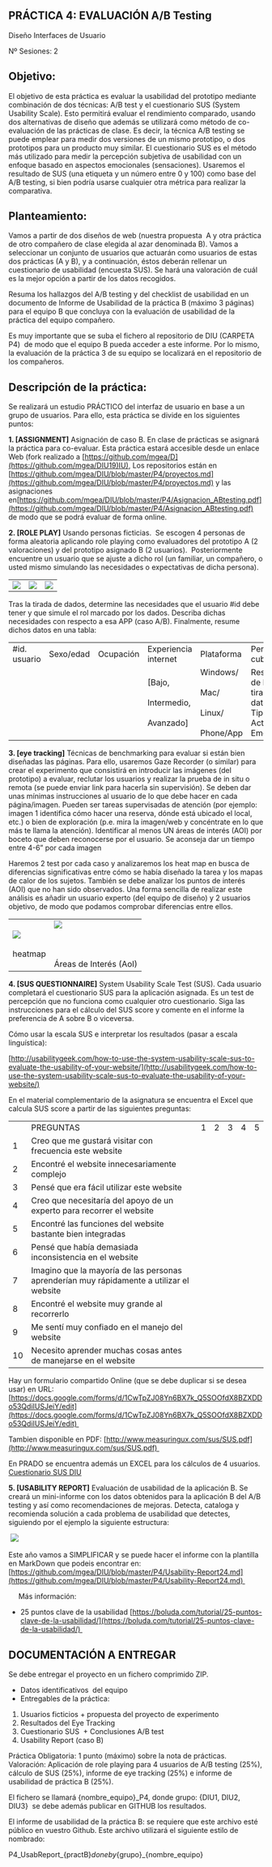 
## PRÁCTICA 4: EVALUACIÓN A/B Testing

Diseño Interfaces de Usuario 

Nº Sesiones: 2    

  

## Objetivo:

  
El objetivo de esta práctica es evaluar la usabilidad del prototipo mediante combinación de dos técnicas: A/B test y el cuestionario SUS (System Usability Scale). Esto permitirá evaluar el rendimiento comparado, usando dos alternativas de diseño que además se utilizará como método de co-evaluación de las prácticas de clase. Es decir, la técnica A/B testing se puede emplear para medir dos versiones de un mismo prototipo, o dos prototipos para un producto muy similar. El cuestionario SUS es el método más utilizado para medir la percepción subjetiva de usabilidad con un enfoque basado en aspectos emocionales (sensaciones). Usaremos el resultado de SUS (una etiqueta y un número entre 0 y 100) como base del A/B testing, si bien podría usarse cualquier otra métrica para realizar la comparativa.



## Planteamiento:

  

Vamos a partir de dos diseños de web (nuestra propuesta  A y otra práctica de otro compañero de clase elegida al azar denominada B). Vamos a seleccionar un conjunto de usuarios que actuarán como usuarios de estas dos prácticas (A y B), y a continuación, éstos deberán rellenar un cuestionario de usabilidad (encuesta SUS). Se hará una valoración de cuál es la mejor opción a partir de los datos recogidos.  

  

Resuma los hallazgos del A/B testing y del checklist de usabilidad en un documento de Informe de Usabilidad de la práctica B (máximo 3 páginas)  para el equipo B que concluya con la evaluación de usabilidad de la práctica del equipo compañero. 

  

Es muy importante que se suba el fichero al repositorio de DIU (CARPETA P4)  de modo que el equipo B pueda acceder a este informe. Por lo mismo, la evaluación de la práctica 3 de su equipo se localizará en el repositorio de los compañeros. 

  
## Descripción de la práctica:

  

Se realizará un estudio PRÁCTICO del interfaz de usuario en base a un grupo de usuarios. Para ello, esta práctica se divide en los siguientes puntos:

**1. [ASSIGNMENT]** Asignación de caso B. En clase de prácticas se asignará la práctica para co-evaluar. Esta práctica estará accesible desde un enlace Web (fork realizado a [https://github.com/mgea/D](https://github.com/mgea/DIU19)IU), Los repositorios están en [https://github.com/mgea/DIU/blob/master/P4/proyectos.md](https://github.com/mgea/DIU/blob/master/P4/proyectos.md) y las asignaciones en[https://github.com/mgea/DIU/blob/master/P4/Asignacion_ABtesting.pdf](https://github.com/mgea/DIU/blob/master/P4/Asignacion_ABtesting.pdf)   de modo que se podrá evaluar de forma online.

  
**2. [ROLE PLAY]** Usando personas ficticias.  Se escogen 4 personas de forma aleatoria aplicando role playing como evaluadores del prototipo A (2 valoraciones) y del prototipo asignado B (2 usuarios).  Posteriormente encuentre un usuario que se ajuste a dicho rol (un familiar, un compañero, o usted mismo simulando las necesidades o expectativas de dicha persona).

  

|   |   |   |
|---|---|---|
|![](https://lh7-qw.googleusercontent.com/docsz/AD_4nXc1R9hZrERSGFFRsQpCZ5szEUmQAMZrtSrajJybDr6yoOxOcJW67miMrEez3rMd8TxIFoXMzQ-cX9MYojd4JEVwS0CrpjaEQ5HgZPaM4NZQYYGz-AOt28hrqVC3tRxI4fwSqWmxqcTdnXhdjMbD-YzPanN6?key=wYRmjAVkiVNxrzJY5Mv_Vg)|![](https://lh7-qw.googleusercontent.com/docsz/AD_4nXfCxjQLvwREM0uqLN0YOzUN236bn9gOiqLl_JYGec3LlvIa1lIHY-lQ_vPGfn1idVxPcXUUB_OSo1LfqOeGSsW-bK1URfFzv4QO8L8iEPvtMFTLWwZs6GAbx8MfVheDC6Xkxkxqufae2yu1KEAISJd0cGI?key=wYRmjAVkiVNxrzJY5Mv_Vg)|![](https://lh7-qw.googleusercontent.com/docsz/AD_4nXduU7NkX9cK3jaIXmuGdfdUa_sADmp5KB7xjIndrONVL0x-ArpNReayatWm7woMc0fizUKe9r7BPzaC0mem-9wMry9_l57vhTNG2QdcS9oH4ZjKO1SwNyZSWfGf-oyxxxK4l36Lqq6q118HAM2faSIZsNqY?key=wYRmjAVkiVNxrzJY5Mv_Vg)|

  
Tras la tirada de dados, determine las necesidades que el usuario #id debe tener y que simule el rol marcado por los dados. Describa dichas necesidades con respecto a esa APP (caso A/B). Finalmente, resume dichos datos en una tabla: 

  

|   |   |   |   |   |   |   |   |
|---|---|---|---|---|---|---|---|
|#id. usuario|Sexo/edad|Ocupación|Experiencia internet|Plataforma|Perfil cubierto|TEST|SUS score|
||||[Bajo, <br><br>Intermedio,<br><br>Avanzado]|Windows/<br><br>Mac/<br><br>Linux/<br><br>Phone/App|Resultado de la tirada de datos: Tipo, Actividad, Emoción|[A \| B]||

  **3. [eye tracking]** Técnicas de benchmarking para evaluar si están bien diseñadas las páginas. Para ello, usaremos Gaze Recorder (o similar) para crear el experimento que consistirá en introducir las imágenes (del prototipo) a evaluar, reclutar los usuarios y realizar la prueba de in situ o remota (se puede enviar link para hacerla sin supervisión). Se deben dar unas mínimas instrucciones al usuario de lo que debe hacer en cada página/imagen. Pueden ser tareas supervisadas de atención (por ejemplo: imagen 1 identifica cómo hacer una reserva, dónde está ubicado el local, etc.) o bien de exploración (p.e. mira la imagen/web y concéntrate en lo que más te llama la atención). Identificar al menos UN áreas de interés (AOI) por boceto que deben reconocerse por el usuario. Se aconseja dar un tiempo entre 4-6” por cada imagen

  

Haremos 2 test por cada caso y analizaremos los heat map en busca de diferencias significativas entre cómo se había diseñado la tarea y los mapas de calor de los sujetos. También se debe analizar los puntos de interés (AOI) que no han sido observados. Una forma sencilla de realizar este análisis es añadir un usuario experto (del equipo de diseño) y 2 usuarios objetivo, de modo que podamos comprobar diferencias entre ellos.  

  
  

|   |   |
|---|---|
|![](https://lh7-qw.googleusercontent.com/docsz/AD_4nXe38xXenEIMF9vqrU_BR8udArONhKqRUVDs0erKeNbJfrV6XQLZ5d-0xtMU0c5AGnqy786rtuZGNA__LhkbtAPj6ZCdyw-wRkiHANBakSvAWIidjm4sfeiQYISVv6oZROPI0dYD7lSGs41r39OmIQ6wrQHe?key=wYRmjAVkiVNxrzJY5Mv_Vg)<br><br>heatmap|![](https://lh7-qw.googleusercontent.com/docsz/AD_4nXcTQiIKu7qtNrhNzEUy9Sr4EwigImKGxumgXz-svYeMsQ1rDILkpe9lkxIR_JDxwXK0tvUfrmAAjme76VCGPdUcpLbD6fdu5bUG4fpYIVtbmWpHLewIXDebO0byizjHkxRn0eET03esRS1ti1RFxZ3mBfn_?key=wYRmjAVkiVNxrzJY5Mv_Vg)<br><br>  <br><br>Áreas de Interés (AoI)|

  
  
  

**4. [SUS QUESTIONNAIRE]** System Usability Scale Test (SUS). Cada usuario completará el cuestionario SUS para la aplicación asignada. Es un test de percepción que no funciona como cualquier otro cuestionario. Siga las instrucciones para el cálculo del SUS score y comente en el informe la  preferencia de A sobre B o viceversa.

  

Cómo usar la escala SUS e interpretar los resultados (pasar a escala linguística):

[http://usabilitygeek.com/how-to-use-the-system-usability-scale-sus-to-evaluate-the-usability-of-your-website/](http://usabilitygeek.com/how-to-use-the-system-usability-scale-sus-to-evaluate-the-usability-of-your-website/)

  

En el material complementario de la asignatura se encuentra el Excel que calcula SUS score a partir de las siguientes preguntas:

  
  

|   |   |   |   |   |   |   |
|---|---|---|---|---|---|---|
||PREGUNTAS|1|2|3|4|5|
|1|Creo que me gustará visitar con frecuencia este website||||||
|2|Encontré el website innecesariamente complejo||||||
|3|Pensé que era fácil utilizar este website||||||
|4|Creo que necesitaría del apoyo de un experto para recorrer el website||||||
|5|Encontré las funciones del website bastante bien integradas||||||
|6|Pensé que había demasiada inconsistencia en el website||||||
|7|Imagino que la mayoría de las personas aprenderían muy rápidamente a utilizar el website||||||
|8|Encontré el website muy grande al recorrerlo||||||
|9|Me sentí muy confiado en el manejo del website||||||
|10|Necesito aprender muchas cosas antes de manejarse en el website||||||

  

Hay un formulario compartido Online (que se debe duplicar si se desea usar) en URL: [https://docs.google.com/forms/d/1CwTpZJ08Yn6BX7k_Q5SOOfdX8BZXDDo53QdiIUSJeiY/edit](https://docs.google.com/forms/d/1CwTpZJ08Yn6BX7k_Q5SOOfdX8BZXDDo53QdiIUSJeiY/edit) 

Tambien disponible en PDF: [http://www.measuringux.com/sus/SUS.pdf](http://www.measuringux.com/sus/SUS.pdf) 

En PRADO se encuentra además un EXCEL para los cálculos de 4 usuarios.  [Cuestionario SUS DIU](https://pradogrado.ugr.es/moodle/mod/resource/view.php?id=165778) 

  
  
  
**5. [USABILITY REPORT]** Evaluación de usabilidad de la aplicación B. Se creará un mini-informe con los datos obtenidos para la aplicación B del A/B testing y así como recomendaciones de mejoras. Detecta, cataloga y recomienda solución a cada problema de usabilidad que detectes, siguiendo por el ejemplo la siguiente estructura:

 ![](https://lh7-qw.googleusercontent.com/docsz/AD_4nXcFjC-zFxUibLv6UIptOr0RMHt3QaPoGvnsFvSUEjSd8cfC0tdsnjx9hG96OUPaeEozpxfzJFBm2qGmFK1U7B3eGGz97p95bz7vwQa9dJvL9s_14lixE0HGbtoNlAhdp9BSiH9SX2kg1gg-s5m6CnixCvUZ?key=wYRmjAVkiVNxrzJY5Mv_Vg)

  

Este año vamos a SIMPLIFICAR y se puede hacer el informe con la plantilla en MarkDown que podeis encontrar en: [https://github.com/mgea/DIU/blob/master/P4/Usability-Report24.md](https://github.com/mgea/DIU/blob/master/P4/Usability-Report24.md) 

  

     Más información: 

- 25 puntos clave de la usabilidad [https://boluda.com/tutorial/25-puntos-clave-de-la-usabilidad/](https://boluda.com/tutorial/25-puntos-clave-de-la-usabilidad/) 
    

  



## DOCUMENTACIÓN A ENTREGAR

  
Se debe entregar el proyecto en un fichero comprimido ZIP. 

  

- Datos identificativos  del equipo
- Entregables de la práctica: 
1. Usuarios ficticios + propuesta del proyecto de experimento  
2. Resultados del Eye Tracking 
3. Cuestionario SUS  + Conclusiones A/B test 
4. Usability Report (caso B) 
    
Práctica Obligatoria: 1 punto (máximo) sobre la nota de prácticas. Valoración: Aplicación de role playing para 4 usuarios de A/B testing (25%), cálculo de SUS (25%), informe de eye tracking (25%) e informe de usabilidad de práctica B (25%).

  

El fichero se llamará {nombre_equipo}_P4, donde grupo: {DIU1, DIU2, DIU3}  se debe además publicar en GITHUB los resultados. 

  

El informe de usabilidad de la práctica B: se requiere que este archivo esté público en vuestro Github. Este archivo utilizará el siguiente estilo de nombrado: 

  

P4_UsabReport_{practB}_doneby_{grupo}_{nombre_equipo}

